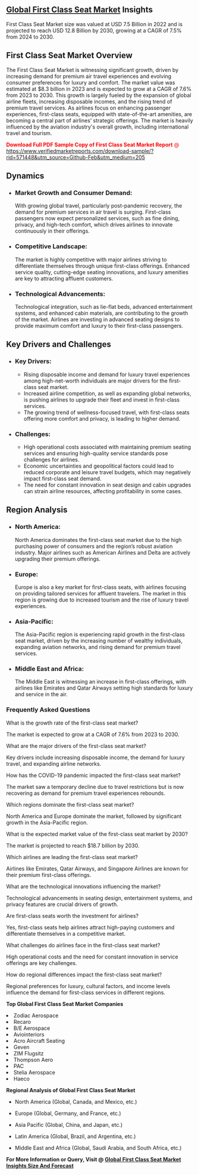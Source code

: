 <h2><a href="https://www.verifiedmarketreports.com/download-sample/?rid=571448&amp;utm_source=Github&amp;utm_medium=205" target="_blank">Global First Class Seat Market</a> Insights</h2><p>First Class Seat Market size was valued at USD 7.5 Billion in 2022 and is projected to reach USD 12.8 Billion by 2030, growing at a CAGR of 7.5% from 2024 to 2030.</p><p> <h2>First Class Seat Market Overview</h2> <p>The First Class Seat Market is witnessing significant growth, driven by increasing demand for premium air travel experiences and evolving consumer preferences for luxury and comfort. The market value was estimated at $8.3 billion in 2023 and is expected to grow at a CAGR of 7.6% from 2023 to 2030. This growth is largely fueled by the expansion of global airline fleets, increasing disposable incomes, and the rising trend of premium travel services. As airlines focus on enhancing passenger experiences, first-class seats, equipped with state-of-the-art amenities, are becoming a central part of airlines’ strategic offerings. The market is heavily influenced by the aviation industry's overall growth, including international travel and tourism. <p><p><span class=""><span style="color: #ff0000;"><strong>Download Full PDF Sample Copy of First Class Seat Market Report</strong> @ </span><a href="https://www.verifiedmarketreports.com/download-sample/?rid=571448&amp;utm_source=Github-Feb&amp;utm_medium=205" target="_blank">https://www.verifiedmarketreports.com/download-sample/?rid=571448&amp;utm_source=Github-Feb&amp;utm_medium=205</a></span></p></p> <h2>Dynamics</h2> <ul> <li><h3>Market Growth and Consumer Demand:</h3> With growing global travel, particularly post-pandemic recovery, the demand for premium services in air travel is surging. First-class passengers now expect personalized services, such as fine dining, privacy, and high-tech comfort, which drives airlines to innovate continuously in their offerings.</li> <li><h3>Competitive Landscape:</h3> The market is highly competitive with major airlines striving to differentiate themselves through unique first-class offerings. Enhanced service quality, cutting-edge seating innovations, and luxury amenities are key to attracting affluent customers.</li> <li><h3>Technological Advancements:</h3> Technological integration, such as lie-flat beds, advanced entertainment systems, and enhanced cabin materials, are contributing to the growth of the market. Airlines are investing in advanced seating designs to provide maximum comfort and luxury to their first-class passengers.</li> </ul> <h2>Key Drivers and Challenges</h2> <ul> <li><h3>Key Drivers:</h3> <ul> <li>Rising disposable income and demand for luxury travel experiences among high-net-worth individuals are major drivers for the first-class seat market.</li> <li>Increased airline competition, as well as expanding global networks, is pushing airlines to upgrade their fleet and invest in first-class services.</li> <li>The growing trend of wellness-focused travel, with first-class seats offering more comfort and privacy, is leading to higher demand.</li> </ul> </li> <li><h3>Challenges:</h3> <ul> <li>High operational costs associated with maintaining premium seating services and ensuring high-quality service standards pose challenges for airlines.</li> <li>Economic uncertainties and geopolitical factors could lead to reduced corporate and leisure travel budgets, which may negatively impact first-class seat demand.</li> <li>The need for constant innovation in seat design and cabin upgrades can strain airline resources, affecting profitability in some cases.</li> </ul> </li> </ul> <h2>Region Analysis</h2> <ul> <li><h3>North America:</h3> North America dominates the first-class seat market due to the high purchasing power of consumers and the region’s robust aviation industry. Major airlines such as American Airlines and Delta are actively upgrading their premium offerings.</li> <li><h3>Europe:</h3> Europe is also a key market for first-class seats, with airlines focusing on providing tailored services for affluent travelers. The market in this region is growing due to increased tourism and the rise of luxury travel experiences.</li> <li><h3>Asia-Pacific:</h3> The Asia-Pacific region is experiencing rapid growth in the first-class seat market, driven by the increasing number of wealthy individuals, expanding aviation networks, and rising demand for premium travel services.</li> <li><h3>Middle East and Africa:</h3> The Middle East is witnessing an increase in first-class offerings, with airlines like Emirates and Qatar Airways setting high standards for luxury and service in the air.</li> </ul> <h3>Frequently Asked Questions</h3> <p>What is the growth rate of the first-class seat market?</p> <p>The market is expected to grow at a CAGR of 7.6% from 2023 to 2030.</p> <p>What are the major drivers of the first-class seat market?</p> <p>Key drivers include increasing disposable income, the demand for luxury travel, and expanding airline networks.</p> <p>How has the COVID-19 pandemic impacted the first-class seat market?</p> <p>The market saw a temporary decline due to travel restrictions but is now recovering as demand for premium travel experiences rebounds.</p> <p>Which regions dominate the first-class seat market?</p> <p>North America and Europe dominate the market, followed by significant growth in the Asia-Pacific region.</p> <p>What is the expected market value of the first-class seat market by 2030?</p> <p>The market is projected to reach $18.7 billion by 2030.</p> <p>Which airlines are leading the first-class seat market?</p> <p>Airlines like Emirates, Qatar Airways, and Singapore Airlines are known for their premium first-class offerings.</p> <p>What are the technological innovations influencing the market?</p> <p>Technological advancements in seating design, entertainment systems, and privacy features are crucial drivers of growth.</p> <p>Are first-class seats worth the investment for airlines?</p> <p>Yes, first-class seats help airlines attract high-paying customers and differentiate themselves in a competitive market.</p> <p>What challenges do airlines face in the first-class seat market?</p> <p>High operational costs and the need for constant innovation in service offerings are key challenges.</p> <p>How do regional differences impact the first-class seat market?</p> <p>Regional preferences for luxury, cultural factors, and income levels influence the demand for first-class services in different regions.</p> </p><p><strong>Top Global First Class Seat Market Companies</strong></p><div data-test-id=""><p><li>Zodiac Aerospace</li><li> Recaro</li><li> B/E Aerospace</li><li> Aviointeriors</li><li> Acro Aircraft Seating</li><li> Geven</li><li> ZIM Flugsitz</li><li> Thompson Aero</li><li> PAC</li><li> Stelia Aerospace</li><li> Haeco</li></p><div><strong>Regional Analysis of&nbsp;Global First Class Seat Market</strong></div><ul><li dir="ltr"><p dir="ltr">North America&nbsp;(Global, Canada, and Mexico, etc.)</p></li><li dir="ltr"><p dir="ltr">Europe (Global, Germany, and France, etc.)</p></li><li dir="ltr"><p dir="ltr">Asia Pacific&nbsp;(Global, China, and Japan, etc.)</p></li><li dir="ltr"><p dir="ltr">Latin America&nbsp;(Global, Brazil, and Argentina, etc.)</p></li><li dir="ltr">Middle East and Africa&nbsp;(Global, Saudi Arabia, and South Africa, etc.)</li></ul><p><strong>For More Information or Query, Visit @&nbsp;</strong><strong><a href="https://www.verifiedmarketreports.com/product/first-class-seat-market/?utm_source=Github&amp;utm_medium=205" target="_blank">Global First Class Seat Market Insights Size And Forecast</a></strong></p></div>
